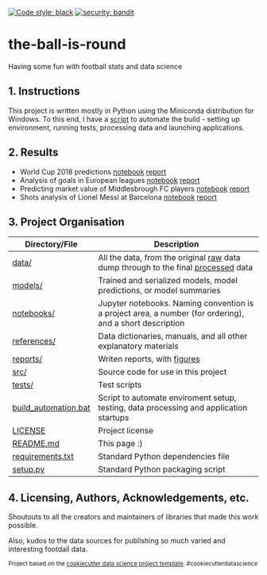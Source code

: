 [![Code style: black](https://img.shields.io/badge/code%20style-black-000000.svg)](https://github.com/psf/black)
[![security: bandit](https://img.shields.io/badge/security-bandit-yellow.svg)](https://github.com/PyCQA/bandit)


the-ball-is-round
==============================

Having some fun with football stats and data science



## 1. Instructions

This project is written mostly in Python using the Miniconda distribution for Windows. To this end, I have a [script](build_automation.bat) to automate the build - setting up environment, running tests, processing data and launching applications.



## 2. Results

* World Cup 2018 predictions [notebook](notebooks/intl_01_world_cup_2018.ipynb) [report](reports/intl_01_world_cup_2018.md)
* Analysis of goals in European leagues [notebook](notebooks/club_01_goals_around_europe.ipynb) [report](reports/club_01_goals_around_europe.md)
* Predicting market value of Middlesbrough FC players [notebook](notebooks/boro_01_current_market_value.ipynb) [report](reports/boro_01_market_value.md)
* Shots analysis of Lionel Messi at Barcelona [notebook](notebooks/messi_01_finding_leo.ipynb) [report](reports/messi_01_finding_leo.md)
<!-- * [TBC] Which Boro players are most like Messi [notebook] [report]
* [TBC] World Cup 2022 predictions [notebook] [report]
* [TBC] Can Messi do it on a cold midweek night in Stoke [notebook] [report]
* [TBC] Boro player retention [notebook] [report] -->



## 3. Project Organisation

|Directory/File|Description|
|-----|-----|
|[data/](data/)|All the data, from the original [raw](data/raw/) data dump through to the final [processed](data/processed/) data|
|[models/](models/)|Trained and serialized models, model predictions, or model summaries|
|[notebooks/](notebooks/)|Jupyter notebooks. Naming convention is a project area, a number (for ordering), and a short description|
|[references/](references/)|Data dictionaries, manuals, and all other explanatory materials|
|[reports/](reports/)|Writen reports, with [figures](reports/figures)|
|[src/](src/)|Source code for use in this project|
|[tests/](tests/)|Test scripts|
|[build_automation.bat](build_automation.bat)|Script to automate enviroment setup, testing, data processing and application startups|
|[LICENSE](LICENSE)|Project license|
|[README.md](README.md)|This page :)|
|[requirements.txt](requirements.txt)|Standard Python dependencies file|
|[setup.py](setup.py)|Standard Python packaging script|



## 4. Licensing, Authors, Acknowledgements, etc.

Shoutouts to all the creators and maintainers of libraries that made this work possible.

Also, kudos to the data sources for publishing so much varied and interesting footdall data.

<p><small>Project based on the <a target="_blank" href="https://drivendata.github.io/cookiecutter-data-science/">cookiecutter data science project template</a>. #cookiecutterdatascience</small></p>